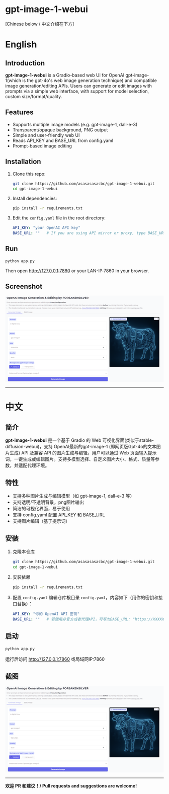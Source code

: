 # gpt-image-1-webui

[Chinese below / 中文介绍在下方]


# English

## Introduction

**gpt-image-1-webui** is a Gradio-based web UI for OpenAI gpt-image-1(which is the gpt-4o's web image generation technique) and compatible image generation/editing APIs. Users can generate or edit images with prompts via a simple web interface, with support for model selection, custom size/format/quality.

## Features

- Supports multiple image models (e.g. gpt-image-1, dall-e-3)
- Transparent/opaque background, PNG output
- Simple and user-friendly web UI
- Reads API_KEY and BASE_URL from config.yaml
- Prompt-based image editing

## Installation

1. Clone this repo:
   ```bash
   git clone https://github.com/asasasasasbc/gpt-image-1-webui.git
   cd gpt-image-1-webui
   ```
2. Install dependencies:
   ```bash
   pip install -r requirements.txt
   ```
3. Edit the `config.yaml` file in the root directory:
   ```yaml
   API_KEY: "your OpenAI API key"
   BASE_URL: ""   # If you are using API mirror or proxy, type BASE_URL: "https://YOUR_API_MIRROR_WEBSITE/v1"
   ```

## Run

```bash
python app.py
```

Then open http://127.0.0.1:7860 or your LAN-IP:7860 in your browser.

## Screenshot

![Screenshot](screenshot.png)

---

# 中文

## 简介

**gpt-image-1-webui** 是一个基于 Gradio 的 Web 可视化界面(类似于stable-diffusion-webui)，支持 OpenAI最新的gpt-image-1 (即网页版Gpt-4o的文本图片生成) API 及兼容 API 的图片生成与编辑。用户可以通过 Web 页面输入提示词，一键生成或编辑图片。支持多模型选择、自定义图片大小、格式、质量等参数，并适配代理环境。

## 特性

- 支持多种图片生成与编辑模型（如 gpt-image-1, dall-e-3 等）
- 支持透明/不透明背景，png图片输出
- 简洁的可视化界面，易于使用
- 支持 config.yaml 配置 API_KEY 和 BASE_URL
- 支持图片编辑（基于提示词）

## 安装

1. 克隆本仓库
   ```bash
   git clone https://github.com/asasasasasbc/gpt-image-1-webui.git
   cd gpt-image-1-webui
   ```
2. 安装依赖
   ```bash
   pip install -r requirements.txt
   ```
3. 配置 `config.yaml`
   编辑仓库根目录 `config.yaml`，内容如下（用你的密钥和接口替换）：
   ```yaml
   API_KEY: "你的 OpenAI API 密钥"
   BASE_URL: ""   # 若使用非官方或者代理API，可写为BASE_URL: "https://XXXXXXXXX/v1"
   ```

## 启动

```bash
python app.py
```

运行后访问 http://127.0.0.1:7860 或局域网IP:7860


## 截图

![界面截图](screenshot.png)

---


**欢迎 PR 和建议！/ Pull requests and suggestions are welcome!**
